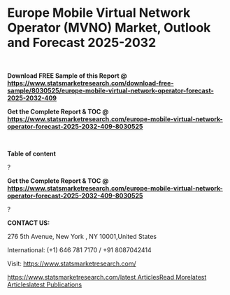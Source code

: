 <h1>Europe Mobile Virtual Network Operator (MVNO) Market, Outlook and Forecast 2025-2032</h1><br/><p><strong>Download FREE Sample of this Report @ <a href="https://www.statsmarketresearch.com/download-free-sample/8030525/europe-mobile-virtual-network-operator-forecast-2025-2032-409">https://www.statsmarketresearch.com/download-free-sample/8030525/europe-mobile-virtual-network-operator-forecast-2025-2032-409</a></strong></p>
 
 
 
 <div><b>Get the Complete Report & TOC @ <a href="https://www.statsmarketresearch.com/europe-mobile-virtual-network-operator-forecast-2025-2032-409-8030525">https://www.statsmarketresearch.com/europe-mobile-virtual-network-operator-forecast-2025-2032-409-8030525</a></b></div>
 
 
 
 <p><br />
 
 <b>Table of content</b></p>
 
 
 
 <p>? </p>
 
 
 
 <div><b>Get the Complete Report & TOC @ <a href="https://www.statsmarketresearch.com/europe-mobile-virtual-network-operator-forecast-2025-2032-409-8030525">https://www.statsmarketresearch.com/europe-mobile-virtual-network-operator-forecast-2025-2032-409-8030525</a></b></div>
 
 
 
 <p>? </p>
 
 
 
 <p><b>CONTACT US:</b><br />
 
 276 5th Avenue, New York , NY 10001,United States<br />
 
 International: (+1) 646 781 7170 / +91 8087042414<br />
 
 Visit: <a href="https://www.statsmarketresearch.com/">https://www.statsmarketresearch.com/</a><br />
 
 <a href="https://gyeongbokgung.com">https://www.statsmarketresearch.com/</a><a href="https://hallyeomaritime.com">latest Articles</a><a href="https://jingwansa.com">Read More</a><a href="https://nguoiviet.jp/">latest Articles</a><a href="https://www.intelmarketresearch.com/">latest Publications</a></p>